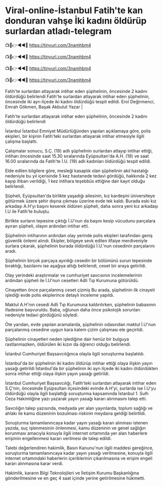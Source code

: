 # Viral-online-İstanbul Fatih'te kan donduran vahşe İki kadını öldürüp surlardan atladı-telegram 


📺📱👉◄◄🔴  https://tinyurl.com/3namhbm4

📺📱👉◄◄🔴  https://tinyurl.com/3namhbm4

📺📱👉◄◄🔴  https://tinyurl.com/3namhbm4

📺📱👉◄◄🔴  https://tinyurl.com/3namhbm4


Fatih'te surlardan atlayarak intihar eden şüphelinin, öncesinde 2 kadını öldürdüğü belirlendi
Fatih'te surlardan atlayarak intihar eden şüphelinin, öncesinde iki ayrı ilçede iki kadını öldürdüğü tespit edildi.
Erol Değirmenci, Emrah Gökmen, Başak Akbulut Yazar  |

Fatih'te surlardan atlayarak intihar eden şüphelinin, öncesinde 2 kadını öldürdüğü belirlendi

    
İstanbul
İstanbul Emniyet Müdürlüğünden yapılan açıklamaya göre, polis ekipleri, bir kişinin Fatih'teki surlardan atlayarak intihar etmesiyle ilgili çalışma başlattı.

Çalışmalar sonucu, S.Ç. (19) adlı şüphelinin surlardan atlayıp intihar ettiği, intiharı öncesinde saat 15.30 sıralarında Eyüpsultan'da A.H. (19) ve saat 16.00 sıralarında da Fatih'te İ.U. (19) adlı kadınları öldürdüğü tespit edildi.

Elde edilen bilgilere göre, mesleği kasaplık olan şüphelinin akıl hastalığı nedeniyle bu yıl içerisinde 5 kez hastanede tedavi gördüğü, hakkında 2 kez kayıp ihbarı verildiği, 1 kez intihara teşebbüs ettiğine dair kayıt olduğu belirlendi.

Şüpheli, Eyüpsultan'da birlikte yaşadığı ailesinin, kız kardeşini üniversiteye götürmek üzere şehir dışına çıkması üzerine evde tek kaldı. Burada eski kız arkadaşı A.H'yı başını keserek öldüren şüpheli, daha sonra yeni kız arkadaşı İ.U ile Fatih'te buluştu.

Birlikte surların tepesine çıktığı İ.U'nun da başını kesip vücudunu parçalara ayıran şüpheli, olayın ardından intihar etti.

Şüphelinin intiharının ardından olay yerinde polis ekipleri tarafından geniş güvenlik önlemi alındı. Ekipler, bölgeye sevk edilen itfaiye merdiveniyle surlara çıkarak, şüphelinin burada öldürdüğü İ.U.'nun cesedinin parçalarını aradı.

Şüphelinin birçok parçaya ayırdığı cesedin bir bölümünü surun tepesinde bıraktığı, bazılarını ise aşağıya attığı belirlendi, ceset bir araya getirildi.

Olay yerindeki araştırmalar ve cumhuriyet savcısının incelemelerinin ardından şüpheli ile İ.U'nun cesetleri Adli Tıp Kurumuna götürüldü.

Cinayetten önce parçalanmış ceset çizmiş
Bu arada, şüphelinin ilk cinayeti işlediği evde polis ekiplerince detaylı inceleme yapıldı.

Maktul A.H'nın cesedi Adli Tıp Kurumuna kaldırılırken, şüphelinin babasının ifadesine başvuruldu. Baba, oğlunun daha önce psikolojik sorunları nedeniyle tedavi gördüğünü söyledi.

Öte yandan, evde yapılan aramalarda, şüphelinin odasından maktul İ.U'nun parçalanmış cesedine uygun kara kalem çizim çalışması ele geçirildi.

Şüphelinin cinayetleri neden işlediğine dair henüz bir bulguya rastlanmazken, öldürülen iki kızın da öğrenci olduğu belirlendi.

İstanbul Cumhuriyet Başsavcılığınca olayla ilgili soruşturma başlatıldı.

İstanbul'da bir şüphelinin iki kadını öldürüp intihar ettiği olaya ilişkin yayın yasağı getirildi
İstanbul'da bir şüphelinin iki ayrı ilçede iki kadını öldürdükten sonra intihar ettiği olaya ilişkin yayın yasağı getirildi.

İstanbul Cumhuriyet Başsavcılığı, Fatih'teki surlardan atlayarak intihar eden S.Ç'nin, öncesinde Eyüpsultan ilçesindeki evinde A.H'yi, surlarda ise İ.U'yu öldürdüğü olayla ilgili başlattığı soruşturma kapsamında İstanbul 1. Sulh Ceza Hakimliğine yazı yazarak yayın yasağı kararı alınmasını talep etti.

Savcılığın talep yazısında, medyada yer alan yayınlarda, toplum sağlığı ve ahlakı ile kamu düzeninin bozulması riskinin meydana geldiği belirtildi.

Soruşturma tamamlanıncaya kadar yayın yasağı kararı alınması istenen yazıda, suç işlenmesinin önlenmesi, kamu düzeninin ve genel sağlığın korunması amacıyla konuyla ilgili internet ortamında yer alan haberlere erişimin engellenmesi kararı verilmesi de talep edildi.

Talebi değerlendiren hakimlik, Basın Kanunu'nun ilgili maddesi gereğince, soruşturma tamamlanıncaya kadar yayın yasağı verilmesine, konuyla ilgili internet ortamındaki haberlerin içeriklerinin çıkarılmasına ve erişim engeli kararı alınmasına karar verdi.

Hakimlik, kararın Bilgi Teknolojileri ve İletişim Kurumu Başkanlığına gönderilmesine ve en geç 4 saat içinde yerine getirilmesine hükmetti.

